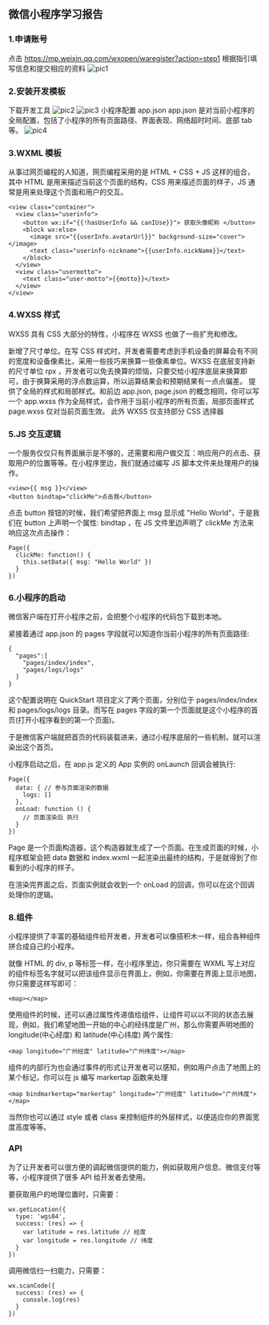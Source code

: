 ## 微信小程序学习报告

### 1.申请账号
点击 https://mp.weixin.qq.com/wxopen/waregister?action=step1 根据指引填写信息和提交相应的资料
![pic1](https://img-blog.csdn.net/20180415152027327?watermark/2/text/aHR0cHM6Ly9ibG9nLmNzZG4ubmV0L3poZVdJTEw=/font/5a6L5L2T/fontsize/400/fill/I0JBQkFCMA==/dissolve/70)
### 2.安装开发模板
下载开发工具
![pic2](https://img-blog.csdn.net/20180415152802382?watermark/2/text/aHR0cHM6Ly9ibG9nLmNzZG4ubmV0L3poZVdJTEw=/font/5a6L5L2T/fontsize/400/fill/I0JBQkFCMA==/dissolve/70)
![pic3](https://img-blog.csdn.net/20180415154509300?watermark/2/text/aHR0cHM6Ly9ibG9nLmNzZG4ubmV0L3poZVdJTEw=/font/5a6L5L2T/fontsize/400/fill/I0JBQkFCMA==/dissolve/70)
小程序配置 app.json
app.json 是对当前小程序的全局配置，包括了小程序的所有页面路径、界面表现、网络超时时间、底部 tab 等。
![pic4](https://img-blog.csdn.net/20180415155105439?watermark/2/text/aHR0cHM6Ly9ibG9nLmNzZG4ubmV0L3poZVdJTEw=/font/5a6L5L2T/fontsize/400/fill/I0JBQkFCMA==/dissolve/70)
### 3.WXML 模板
从事过网页编程的人知道，网页编程采用的是 HTML + CSS + JS 这样的组合，其中 HTML 是用来描述当前这个页面的结构，CSS 用来描述页面的样子，JS 通常是用来处理这个页面和用户的交互。
```
<view class="container">
  <view class="userinfo">
    <button wx:if="{{!hasUserInfo && canIUse}}"> 获取头像昵称 </button>
    <block wx:else>
      <image src="{{userInfo.avatarUrl}}" background-size="cover"></image>
      <text class="userinfo-nickname">{{userInfo.nickName}}</text>
    </block>
  </view>
  <view class="usermotto">
    <text class="user-motto">{{motto}}</text>
  </view>
</view>
```
### 4.WXSS 样式
WXSS 具有 CSS 大部分的特性，小程序在 WXSS 也做了一些扩充和修改。

新增了尺寸单位。在写 CSS 样式时，开发者需要考虑到手机设备的屏幕会有不同的宽度和设备像素比，采用一些技巧来换算一些像素单位。WXSS 在底层支持新的尺寸单位 rpx ，开发者可以免去换算的烦恼，只要交给小程序底层来换算即可，由于换算采用的浮点数运算，所以运算结果会和预期结果有一点点偏差。
提供了全局的样式和局部样式。和前边 app.json, page.json 的概念相同，你可以写一个 app.wxss 作为全局样式，会作用于当前小程序的所有页面，局部页面样式 page.wxss 仅对当前页面生效。
此外 WXSS 仅支持部分 CSS 选择器

### 5.JS 交互逻辑
一个服务仅仅只有界面展示是不够的，还需要和用户做交互：响应用户的点击、获取用户的位置等等。在小程序里边，我们就通过编写 JS 脚本文件来处理用户的操作。
```
<view>{{ msg }}</view>
<button bindtap="clickMe">点击我</button>
```
点击 button 按钮的时候，我们希望把界面上 msg 显示成 "Hello World"，于是我们在 button 上声明一个属性: bindtap ，在 JS 文件里边声明了 clickMe 方法来响应这次点击操作：
```
Page({
  clickMe: function() {
    this.setData({ msg: "Hello World" })
  }
})
```
### 6.小程序的启动
微信客户端在打开小程序之前，会把整个小程序的代码包下载到本地。

紧接着通过 app.json 的 pages 字段就可以知道你当前小程序的所有页面路径:
```
{
  "pages":[
    "pages/index/index",
    "pages/logs/logs"
  ]
}
```
这个配置说明在 QuickStart 项目定义了两个页面，分别位于 pages/index/index 和 pages/logs/logs 目录。而写在 pages 字段的第一个页面就是这个小程序的首页(打开小程序看到的第一个页面)。

于是微信客户端就把首页的代码装载进来，通过小程序底层的一些机制，就可以渲染出这个首页。

小程序启动之后，在 app.js 定义的 App 实例的 onLaunch 回调会被执行:
```
Page({
  data: { // 参与页面渲染的数据
    logs: []
  },
  onLoad: function () {
    // 页面渲染后 执行
  }
})
```
Page 是一个页面构造器，这个构造器就生成了一个页面。在生成页面的时候，小程序框架会把 data 数据和 index.wxml 一起渲染出最终的结构，于是就得到了你看到的小程序的样子。

在渲染完界面之后，页面实例就会收到一个 onLoad 的回调，你可以在这个回调处理你的逻辑。
### 8.组件
小程序提供了丰富的基础组件给开发者，开发者可以像搭积木一样，组合各种组件拼合成自己的小程序。

就像 HTML 的 div, p 等标签一样，在小程序里边，你只需要在 WXML 写上对应的组件标签名字就可以把该组件显示在界面上，例如，你需要在界面上显示地图，你只需要这样写即可：
```
<map></map>
```
使用组件的时候，还可以通过属性传递值给组件，让组件可以以不同的状态去展现，例如，我们希望地图一开始的中心的经纬度是广州，那么你需要声明地图的 longitude(中心经度) 和 latitude(中心纬度) 两个属性:
```
<map longitude="广州经度" latitude="广州纬度"></map>
```
组件的内部行为也会通过事件的形式让开发者可以感知，例如用户点击了地图上的某个标记，你可以在 js 编写 markertap 函数来处理
```
<map bindmarkertap="markertap" longitude="广州经度" latitude="广州纬度"></map>
```
当然你也可以通过 style 或者 class 来控制组件的外层样式，以便适应你的界面宽度高度等等。
### API
为了让开发者可以很方便的调起微信提供的能力，例如获取用户信息、微信支付等等，小程序提供了很多 API 给开发者去使用。

要获取用户的地理位置时，只需要：
```
wx.getLocation({
  type: 'wgs84',
  success: (res) => {
    var latitude = res.latitude // 经度
    var longitude = res.longitude // 纬度
  }
})
```
调用微信扫一扫能力，只需要：
```
wx.scanCode({
  success: (res) => {
    console.log(res)
  }
})

```
